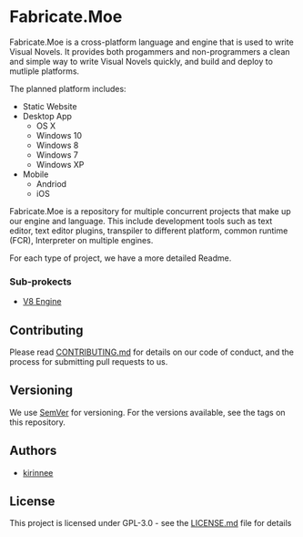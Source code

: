 # Fabricate.Moe
Fabricate.Moe is a cross-platform language and engine that is used to write Visual Novels.
It provides both progammers and non-programmers a clean and simple way to write Visual Novels quickly, and build and deploy to mutliple platforms. 

The planned platform includes:

- Static Website
- Desktop App 
    - OS X
    - Windows 10
    - Windows 8
    - Windows 7
    - Windows XP
- Mobile
    - Andriod
    - iOS

Fabricate.Moe is a repository for multiple concurrent projects that make up our engine and language. This include development tools such as text editor, text editor plugins, transpiler to different platform, common runtime (FCR), Interpreter on multiple engines. 

For each type of project, we have a more detailed Readme.

### Sub-prokects
- [V8 Engine](./V8Engine/README.MD) 

## Contributing
Please read [CONTRIBUTING.md](CONTRIBUTING.MD) for details on our code of conduct, and the process for submitting pull requests to us.

## Versioning 
We use [SemVer](https://semver.org/) for versioning. For the versions available, see the tags on this repository.

## Authors
* [kirinnee](mailto:kirinnee@gmail.com) 

## License
This project is licensed under GPL-3.0 - see the [LICENSE.md](LICENSE.MD) file for details